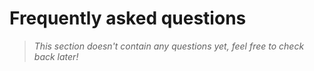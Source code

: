 # Frequently asked questions

> _This section doesn't contain any questions yet, feel free to check back later!_
